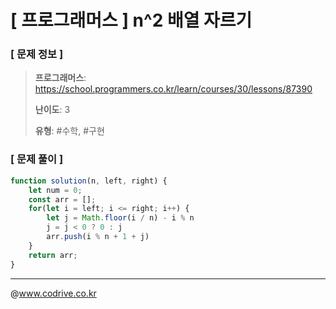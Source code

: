 # [ 프로그래머스 ] n^2 배열 자르기

### [ 문제 정보 ]
> **프로그래머스**: https://school.programmers.co.kr/learn/courses/30/lessons/87390
> 
> **난이도**: 3
>
> **유형**: #수학, #구현


### [ 문제 풀이 ]
```JavaScript
function solution(n, left, right) {
    let num = 0;
    const arr = [];
    for(let i = left; i <= right; i++) {
        let j = Math.floor(i / n) - i % n
        j = j < 0 ? 0 : j
        arr.push(i % n + 1 + j)
    }
    return arr;
}
```


---
@www.codrive.co.kr